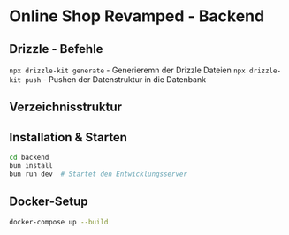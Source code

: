 # Online Shop Revamped - Backend

## Drizzle - Befehle

`npx drizzle-kit generate` - Generieremn der Drizzle Dateien
`npx drizzle-kit push` - Pushen der Datenstruktur in die Datenbank 

## Verzeichnisstruktur


## Installation & Starten
```bash
cd backend
bun install
bun run dev  # Startet den Entwicklungsserver
```

## Docker-Setup
```bash
docker-compose up --build
```